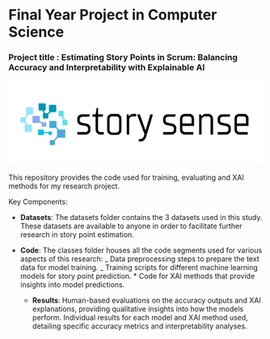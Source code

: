# Final Year Project in Computer Science

### Project title : Estimating Story Points in Scrum: Balancing Accuracy and Interpretability with Explainable AI

![logo](logo.png "Hover Text")

This repository provides the code used for training, evaluating and XAI methods for my research project.

Key Components:

- **Datasets**: The datasets folder contains the 3 datasets used in this study. These datasets are available to anyone in order to facilitate further research in story point estimation.

- **Code**: The classes folder houses all the code segments used for various aspects of this research:
  _ Data preprocessing steps to prepare the text data for model training.
  _ Training scripts for different machine learning models for story point prediction. \* Code for XAI methods that provide insights into model predictions.

  - **Results**: Human-based evaluations on the accuracy outputs and XAI explanations, providing qualitative insights into how the models perform. Individual results for each model and XAI method used, detailing specific accuracy metrics and interpretability analyses.
